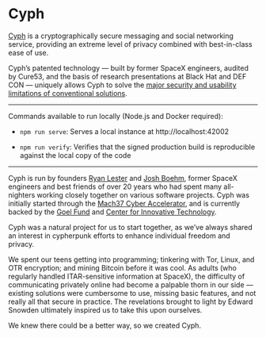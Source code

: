 # Cyph

[Cyph](https://www.cyph.com) is a cryptographically secure messaging and social networking service, providing an extreme level of privacy combined with best-in-class ease of use.

Cyph’s patented technology — built by former SpaceX engineers, audited by Cure53, and the basis of research presentations at Black Hat and DEF CON — uniquely allows Cyph to solve the [major security and usability limitations of conventional solutions](https://www.cyph.com/blog/why-should-you-use-cyph).

---

Commands available to run locally (Node.js and Docker required):

* `npm run serve`: Serves a local instance at http://localhost:42002

* `npm run verify`: Verifies that the signed production build is reproducible against the local copy of the code

---

Cyph is run by founders [Ryan Lester](http://github.com/buu700) and [Josh Boehm](https://github.com/JoshBoehm), former SpaceX engineers and best friends of over 20 years who had spent many all-nighters working closely together on various software projects. Cyph was initially started through the [Mach37 Cyber Accelerator](https://www.mach37.com), and is currently backed by the [Goel Fund](https://www.goelfund.com) and [Center for Innovative Technology](https://www.cit.org).

Cyph was a natural project for us to start together, as we’ve always shared an interest in cypherpunk efforts to enhance individual freedom and privacy.

We spent our teens getting into programming; tinkering with Tor, Linux, and OTR encryption; and mining Bitcoin before it was cool. As adults (who regularly handled ITAR-sensitive information at SpaceX), the difficulty of communicating privately online had become a palpable thorn in our side — existing solutions were cumbersome to use, missing basic features, and not really all that secure in practice. The revelations brought to light by Edward Snowden ultimately inspired us to take this upon ourselves.

We knew there could be a better way, so we created Cyph.

